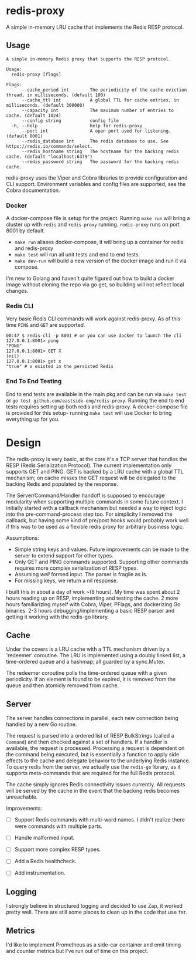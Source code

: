 # redis-proxy

A simple in-memory LRU cache that implements the Redis RESP protocol.

## Usage

```
A simple in-memory Redis proxy that supports the RESP protocol.

Usage:
  redis-proxy [flags]

Flags:
      --cache_period int        The periodicity of the cache eviction thread, in milliseconds. (default 100)
      --cache_ttl int           A global TTL for cache entries, in milliseconds. (default 300000)
      --capacity int            The maximum number of entries to cache. (default 1024)
      --config string           config file
  -h, --help                    help for redis-proxy
      --port int                A open port used for listening. (default 8001)
      --redis_database int      The redis database to use. See https://redis.io/commands/select.
      --redis_hostname string   The hostname for the backing redis cache. (default "localhost:6379")
      --redis_password string   The password for the backing redis cache.
```

redis-proxy uses the Viper and Cobra libraries to provide configuration and CLI support. Environment variables and config files are supported, see the Cobra documentation.

### Docker

A docker-compose file is setup for the project. Running `make run` will bring
a cluster up with `redis` and `redis-proxy` running. `redis-proxy` runs on port 8001
by default.

* `make run` aliases docker-compose, it will bring up a container for redis and redis-proxy
* `make test` will run all unit tests and end to end tests.
* `make dev-run` will build a new version of the docker image and run it via compose.

I'm new to Golang and haven't quite figured out how to build a docker image without cloning the repo via go get, so building will not reflect local changes.

### Redis CLI

Very basic Redis CLI commands will work against redis-proxy. As of this time `PING` and `GET` are supported.

```
00:47 $ redis-cli -p 8001 # or you can use docker to launch the cli
127.0.0.1:8001> ping
"PONG"
127.0.0.1:8001> GET X
(nil)
127.0.0.1:8001> get x
"true" # x existed in the persisted Redis
```

### End To End Testing

End to end tests are available in the main pkg and can be run via `make test` or `go test github.com/eastside-eng/redis-proxy`. Running the end to end tests requires setting up both redis and redis-proxy. A docker-compose file is provided for this setup- running `make test` will use Docker to bring everything up for you.

# Design
The redis-proxy is very basic, at the core it's a TCP server that handles the RESP (Redis Serialization Protocol). The current implementation only supports GET and PING. GET is backed by a LRU cache with a global TTL mechanism; on cache misses the GET request will be delegated to the backing Redis and populated by the response.

The Server/Command/Handler handoff is supposed to encourage modularity when supporting multiple commands in some future context. I initially started with a callback mechanism but needed a way to inject logic into the pre-command-process step too. For simplicity I removed the callback, but
having some kind of pre/post hooks would probably work well if this was to be used as a flexible redis proxy for arbitrary business logic.

Assumptions:
* Simple string keys and values. Future improvements can be made to the server to extend support for other types.
* Only GET and PING commands supported. Supporting other commands requires more complex serialization of RESP types.
* Assuming _well_ formed input. The parser is fragile as is.
* For missing keys, we return a nil response.

I built this in about a day of work ~(8 hours). My time was spent about 2 hours reading up on RESP, implementing and testing the cache. 2 more hours familiarizing myself with Cobra, Viper, PFlags, and dockerizing Go binaries. 2-3 hours debugging/implementing a basic RESP parser and getting it working with the redis-go library.

## Cache
Under the covers is a LRU cache with a TTL mechanism driven by a 'redeemer' coroutine. The LRU is implemented
using a doubly linked list, a time-ordered queue and a hashmap; all guarded by a sync.Mutex.

The redeemer coroutine polls the time-ordered queue with a given periodicity. If an element is found to be expired,
it is removed from the queue and then atomicly removed from cache.

## Server
The server handles connections in parallel, each new connection being handled by a new Go routine.

The request is parsed into a ordered list of RESP BulkStrings (called a `Command`) and then checked against
a set of handlers. If a handler is available, the request is processed. Processing a request is dependent on the
command being executed, but is essentially a function to apply side effects to the cache and delegate behavior to
the underlying Redis instance. To query redis from the server, we actually use the `redis-go` library, as it supports meta-commands that are required for the full Redis protocol.

The cache simply ignores Redis connectivity issues currently. All requests will be served by the cache in the event that the
backing redis becomes unreachable.

Improvements:

* [ ] Support Redis commands with multi-word names. I didn't realize there were commands with multiple parts.
* [ ] Handle malformed input.
* [ ] Support more complex RESP types.
* [ ] Add a Redis healthcheck.
* [ ] Add instrumentation.


## Logging

I strongly believe in structured logging and decided to use Zap, it worked pretty well. There are still some places to clean up in the code that use `fmt`.

## Metrics

I'd like to implement Prometheus as a side-car container and emit timing and counter metrics but I've run out of time on this project.
